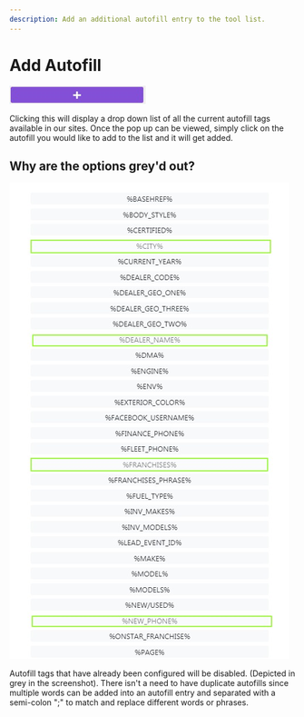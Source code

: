 ```yaml
---
description: Add an additional autofill entry to the tool list.
---
```


# Add Autofill

![Add Autofill Button](../.gitbook/assets/add_autofill.jpg)

Clicking this will display a drop down list of all the current autofill tags available in our sites. Once the pop up can be viewed, simply click on the autofill you would like to add to the list and it will get added.

## Why are the options grey'd out?

![Autofill Tool](../.gitbook/assets/autofilldropdown.jpg)

Autofill tags that have already been configured will be disabled. \(Depicted in grey in the screenshot\). There isn't a need to have duplicate autofills since multiple words can be added into an autofill entry and separated with a semi-colon ";" to match and replace different words or phrases.

